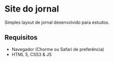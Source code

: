 # Site do jornal
Simples layout de jornal desenvolvido para estudos.

## Requisitos
- Navegador (Chorme ou Safari de preferência)
- HTML 5, CSS3 & JS